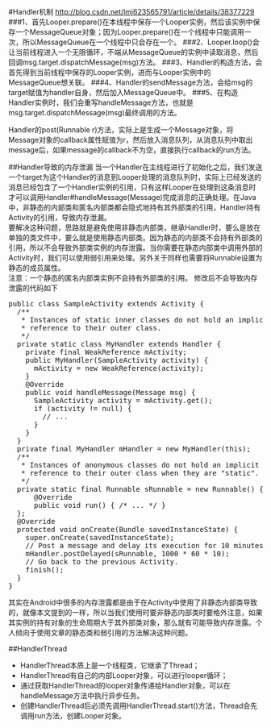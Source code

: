 #Handler机制
<a href = "http://blog.csdn.net/lmj623565791/article/details/38377229" >http://blog.csdn.net/lmj623565791/article/details/38377229 </a>
###1、首先Looper.prepare()在本线程中保存一个Looper实例，然后该实例中保存一个MessageQueue对象；因为Looper.prepare()在一个线程中只能调用一次，所以MessageQueue在一个线程中只会存在一个。
###2、Looper.loop()会让当前线程进入一个无限循环，不端从MessageQueue的实例中读取消息，然后回调msg.target.dispatchMessage(msg)方法。
###3、Handler的构造方法，会首先得到当前线程中保存的Looper实例，进而与Looper实例中的MessageQueue想关联。
###4、Handler的sendMessage方法，会给msg的target赋值为handler自身，然后加入MessageQueue中。
###5、在构造Handler实例时，我们会重写handleMessage方法，也就是msg.target.dispatchMessage(msg)最终调用的方法。


Handler的post(Runnable r)方法，实际上是生成一个Message对象，将Message对象的callback属性赋值为r，然后放入消息队列，从消息队列中取出message后，如果message的callback不为空，直接执行callback的run方法。


##Handler导致的内存泄漏
当一个Handler在主线程进行了初始化之后，我们发送一个target为这个Handler的消息到Looper处理的消息队列时，实际上已经发送的消息已经包含了一个Handler实例的引用，只有这样Looper在处理到这条消息时才可以调用Handler#handleMessage(Message)完成消息的正确处理。在Java中，非静态的内部类和匿名内部类都会隐式地持有其外部类的引用，Handler持有Activity的引用，导致内存泄漏。   
要解决这种问题，思路就是避免使用非静态内部类，继承Handler时，要么是放在单独的类文件中，要么就是使用静态内部类。因为静态的内部类不会持有外部类的引用，所以不会导致外部类实例的内存泄露。当你需要在静态内部类中调用外部的Activity时，我们可以使用弱引用来处理。另外关于同样也需要将Runnable设置为静态的成员属性。   
注意：一个静态的匿名内部类实例不会持有外部类的引用。 修改后不会导致内存泄露的代码如下

<pre>
public class SampleActivity extends Activity {
  /**
   * Instances of static inner classes do not hold an implicit
   * reference to their outer class.
   */
  private static class MyHandler extends Handler {
    private final WeakReference<SampleActivity> mActivity;
    public MyHandler(SampleActivity activity) {
      mActivity = new WeakReference<SampleActivity>(activity);
    }
    @Override
    public void handleMessage(Message msg) {
      SampleActivity activity = mActivity.get();
      if (activity != null) {
        // ...
      }
    }
  }
  private final MyHandler mHandler = new MyHandler(this);
  /**
   * Instances of anonymous classes do not hold an implicit
   * reference to their outer class when they are "static".
   */
  private static final Runnable sRunnable = new Runnable() {
      @Override
      public void run() { /* ... */ }
  };
  @Override
  protected void onCreate(Bundle savedInstanceState) {
    super.onCreate(savedInstanceState);
    // Post a message and delay its execution for 10 minutes.
    mHandler.postDelayed(sRunnable, 1000 * 60 * 10);
    // Go back to the previous Activity.
    finish();
  }
}
</pre>

其实在Android中很多的内存泄露都是由于在Activity中使用了非静态内部类导致的，就像本文提到的一样，所以当我们使用时要非静态内部类时要格外注意，如果其实例的持有对象的生命周期大于其外部类对象，那么就有可能导致内存泄露。个人倾向于使用文章的静态类和弱引用的方法解决这种问题。


##HandlerThread
* HandlerThread本质上是一个线程类，它继承了Thread；
* HandlerThread有自己的内部Looper对象，可以进行looper循环；
* 通过获取HandlerThread的looper对象传递给Handler对象，可以在handleMessage方法中执行异步任务。
* 创建HandlerThread后必须先调用HandlerThread.start()方法，Thread会先调用run方法，创建Looper对象。